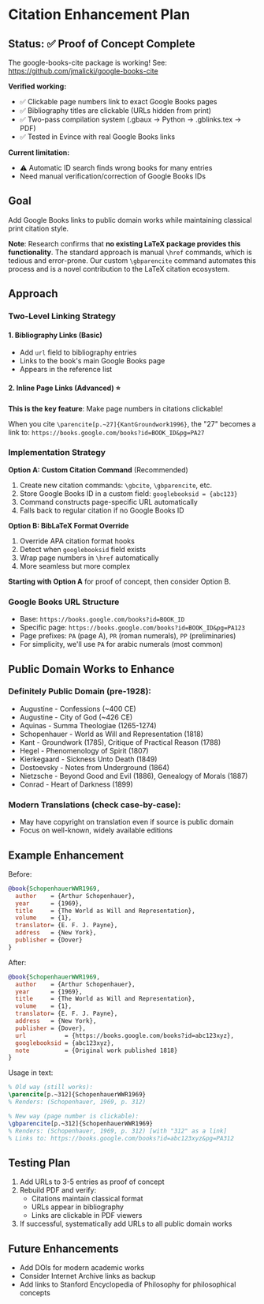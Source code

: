 # Citation Enhancement Plan

## Status: ✅ Proof of Concept Complete

The google-books-cite package is working! See: https://github.com/jmalicki/google-books-cite

**Verified working:**
- ✅ Clickable page numbers link to exact Google Books pages
- ✅ Bibliography titles are clickable (URLs hidden from print)
- ✅ Two-pass compilation system (.gbaux → Python → .gblinks.tex → PDF)
- ✅ Tested in Evince with real Google Books links

**Current limitation:**
- ⚠️ Automatic ID search finds wrong books for many entries
- Need manual verification/correction of Google Books IDs

## Goal
Add Google Books links to public domain works while maintaining classical print citation style.

**Note**: Research confirms that **no existing LaTeX package provides this functionality**.
The standard approach is manual `\href` commands, which is tedious and error-prone. Our custom
`\gbparencite` command automates this process and is a novel contribution to the LaTeX citation ecosystem.

## Approach

### Two-Level Linking Strategy

#### 1. Bibliography Links (Basic)
- Add `url` field to bibliography entries
- Links to the book's main Google Books page
- Appears in the reference list

#### 2. Inline Page Links (Advanced) ⭐
**This is the key feature**: Make page numbers in citations clickable!

When you cite `\parencite[p.~27]{KantGroundwork1996}`, the "27" becomes a link to:
`https://books.google.com/books?id=BOOK_ID&pg=PA27`

### Implementation Strategy

**Option A: Custom Citation Command** (Recommended)
1. Create new citation commands: `\gbcite`, `\gbparencite`, etc.
2. Store Google Books ID in a custom field: `googlebooksid = {abc123}`
3. Command constructs page-specific URL automatically
4. Falls back to regular citation if no Google Books ID

**Option B: BibLaTeX Format Override**
1. Override APA citation format hooks
2. Detect when `googlebooksid` field exists
3. Wrap page numbers in `\href` automatically
4. More seamless but more complex

**Starting with Option A** for proof of concept, then consider Option B.

### Google Books URL Structure
- Base: `https://books.google.com/books?id=BOOK_ID`
- Specific page: `https://books.google.com/books?id=BOOK_ID&pg=PA123`
- Page prefixes: `PA` (page A), `PR` (roman numerals), `PP` (preliminaries)
- For simplicity, we'll use `PA` for arabic numerals (most common)

## Public Domain Works to Enhance

### Definitely Public Domain (pre-1928):
- Augustine - Confessions (~400 CE)
- Augustine - City of God (~426 CE)
- Aquinas - Summa Theologiae (1265-1274)
- Schopenhauer - World as Will and Representation (1818)
- Kant - Groundwork (1785), Critique of Practical Reason (1788)
- Hegel - Phenomenology of Spirit (1807)
- Kierkegaard - Sickness Unto Death (1849)
- Dostoevsky - Notes from Underground (1864)
- Nietzsche - Beyond Good and Evil (1886), Genealogy of Morals (1887)
- Conrad - Heart of Darkness (1899)

### Modern Translations (check case-by-case):
- May have copyright on translation even if source is public domain
- Focus on well-known, widely available editions

## Example Enhancement

Before:
```bibtex
@book{SchopenhauerWWR1969,
  author    = {Arthur Schopenhauer},
  year      = {1969},
  title     = {The World as Will and Representation},
  volume    = {1},
  translator= {E. F. J. Payne},
  address   = {New York},
  publisher = {Dover}
}
```

After:
```bibtex
@book{SchopenhauerWWR1969,
  author    = {Arthur Schopenhauer},
  year      = {1969},
  title     = {The World as Will and Representation},
  volume    = {1},
  translator= {E. F. J. Payne},
  address   = {New York},
  publisher = {Dover},
  url           = {https://books.google.com/books?id=abc123xyz},
  googlebooksid = {abc123xyz},
  note          = {Original work published 1818}
}
```

Usage in text:
```latex
% Old way (still works):
\parencite[p.~312]{SchopenhauerWWR1969}
% Renders: (Schopenhauer, 1969, p. 312)

% New way (page number is clickable):
\gbparencite[p.~312]{SchopenhauerWWR1969}
% Renders: (Schopenhauer, 1969, p. 312) [with "312" as a link]
% Links to: https://books.google.com/books?id=abc123xyz&pg=PA312
```

## Testing Plan

1. Add URLs to 3-5 entries as proof of concept
2. Rebuild PDF and verify:
   - Citations maintain classical format
   - URLs appear in bibliography
   - Links are clickable in PDF viewers
3. If successful, systematically add URLs to all public domain works

## Future Enhancements

- Add DOIs for modern academic works
- Consider Internet Archive links as backup
- Add links to Stanford Encyclopedia of Philosophy for philosophical concepts
